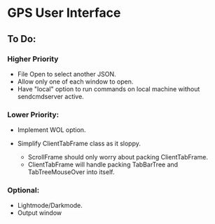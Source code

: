 # GPS User Interface

## To Do:

### Higher Priority
* File Open to select another JSON.
* Allow only one of each window to open.
* Have "local" option to run commands on local machine without sendcmdserver active.

### Lower Priority:
- Implement WOL option.

- Simplify ClientTabFrame class as it sloppy.
	- ScrollFrame should only worry about packing ClientTabFrame.
	- ClientTabFrame will handle packing TabBarTree and TabTreeMouseOver into itself.

### Optional:
- Lightmode/Darkmode.
- Output window




